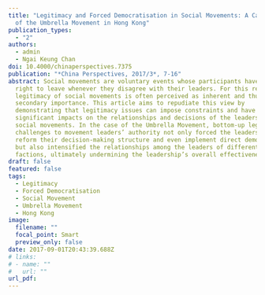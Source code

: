 ```yaml
---
title: "Legitimacy and Forced Democratisation in Social Movements: A Case Study
  of the Umbrella Movement in Hong Kong"
publication_types:
  - "2"
authors:
  - admin
  - Ngai Keung Chan
doi: 10.4000/chinaperspectives.7375
publication: "*China Perspectives, 2017/3*, 7-16"
abstract: Social movements are voluntary events whose participants have the
  right to leave whenever they disagree with their leaders. For this reason, the
  legitimacy of social movements is often perceived as inherent and thus of only
  secondary importance. This article aims to repudiate this view by
  demonstrating that legitimacy issues can impose constraints and have
  significant impacts on the relationships and decisions of the leaders of
  social movements. In the case of the Umbrella Movement, bottom-up legitimacy
  challenges to movement leaders’ authority not only forced the leaders to
  reform their decision-making structure and even implement direct democracy,
  but also intensified the relationships among the leaders of different
  factions, ultimately undermining the leadership’s overall effectiveness.
draft: false
featured: false
tags:
  - Legitimacy
  - Forced Democratisation
  - Social Movement
  - Umbrella Movement
  - Hong Kong
image:
  filename: ""
  focal_point: Smart
  preview_only: false
date: 2017-09-01T20:43:39.688Z
# links:
# - name: ""
#   url: ""
url_pdf: 
---
```


